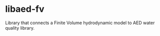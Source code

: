 # libaed-fv

Library that connects a Finite Volume hydrodynamic model to AED water quality library.
